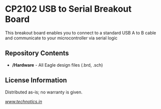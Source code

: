CP2102 USB to Serial Breakout Board
====================================
This breakout board enables you to connect to a standard USB A to B cable and communicate to your microcontroller via serial logic



Repository Contents
-----------------------------------------------------
* **/Hardware** - All Eagle design files (.brd, .sch)



License Information
--------------------------------
Distributed as-is; no warranty is given.


*www.technotics.in*